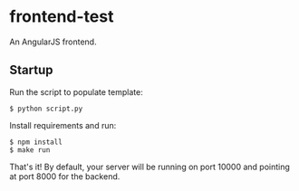 # frontend-test
An AngularJS frontend.

## Startup
Run the script to populate template:
```console
$ python script.py
```

Install requirements and run:
```console
$ npm install
$ make run
```

That's it! By default, your server will be running on port 10000 and pointing at
port 8000 for the backend.

